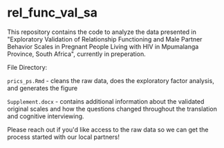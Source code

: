 # rel_func_val_sa
This repository contains the code to analyze the data presented in "Exploratory Validation of Relationship Functioning and Male Partner Behavior Scales in Pregnant People Living with HIV in Mpumalanga Province, South Africa", currently in preperation.

File Directory:

`prics_ps.Rmd` - cleans the raw data, does the exploratory factor analysis, and generates the figure

`Supplement.docx` - contains additional information about the validated original scales and how the questions changed throughout the translation and cognitive interviewing.


Please reach out if you'd like access to the raw data so we can get the process started with our local partners!
